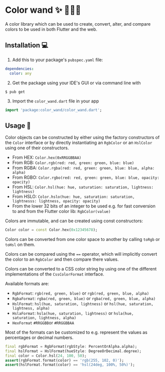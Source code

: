 Color wand ✨ 🍭🧙‍♂️
=====
A color library which can be used to create, convert, alter, and compare colors to be used in both Flutter and the web.

Installation 💻
-----
1. Add this to your package's `pubspec.yaml` file:

```yaml
dependencies:
  color: any
```

2. Get the package using your IDE's GUI or via command line with

```bash
$ pub get
```

3. Import the `color_wand.dart` file in your app

```dart
import 'package:color_wand/color_wand.dart';
```

Usage 🥒
-----
Color objects can be constructed by either using the factory constructors of the `Color` interface or by directly 
instantiating an `RgbColor` or an `HslColor` using one of their constructors.

- From HEX: `Color.hex(0xRRGGBBAA)`
- From RGB: `Color.rgb(red: red, green: green, blue: blue)`
- From RGBA: `Color.rgba(red: red, green: green, blue: blue, alpha: alpha)`
- From RGBO: `Color.rgbo(red: red, green: green, blue: blue, opacity: opacity)`
- From HSL: `Color.hsl(hue: hue, saturation: saturation, lightness: lightness)`
- From HSLO: `Color.hslo(hue: hue, saturation: saturation, lightnesss: lightness, opacity: opacity)`
- From the lower 32 bits of an integer to be used e.g. for fast conversion to and from the Flutter color lib: `RgbColor(value)`

Colors are immutable, and can be created using const constructors:
```dart
Color color = const Color.hex(0x12345678);
```

Colors can be converted from one color space to another by calling `toRgb` or `toHsl` on them.

Colors can be compared using the `==` operator, which will implicitly convert the color to an `RgbColor` and then compare there values.


Colors can be converted to a CSS color string by using one of the different implementations of the `CssColorFormat` interface.

Available formats are:
- `RgbFormat`: `rgb(red, green, blue)` or `rgb(red, green, blue, alpha)`
- `RgbaFormat`: `rgba(red, green, blue)` or `rgba(red, green, blue, alpha)`
- `HslFormat`: `hsl(hue, saturation, lightness)` or `hsl(hue, saturation, lightness, alpha)`
- `HslaFormat`: `hsla(hue, saturation, lightness)` or `hsla(hue, saturation, lightness, alpha)`
- `HexFormat` `#RRGGBB`or `#RRGGBBAA`

Most of the formats can be customized to e.g. represent the values as percentages or decimal numbers.

```dart
final rgbFormat = RgbFormat(rgbStyle: PercentOrAlpha.alpha);
final hslFormat = HslFormat(hueStyle: DegreeOrDecimal.degree);
final color = Color.hsl(24, 100, 50);
assert(rgbFormat.format(color) == 'rgb(255, 102, 0)');
assert(hslFormat.format(color) == 'hsl(24deg, 100%, 50%)');
```